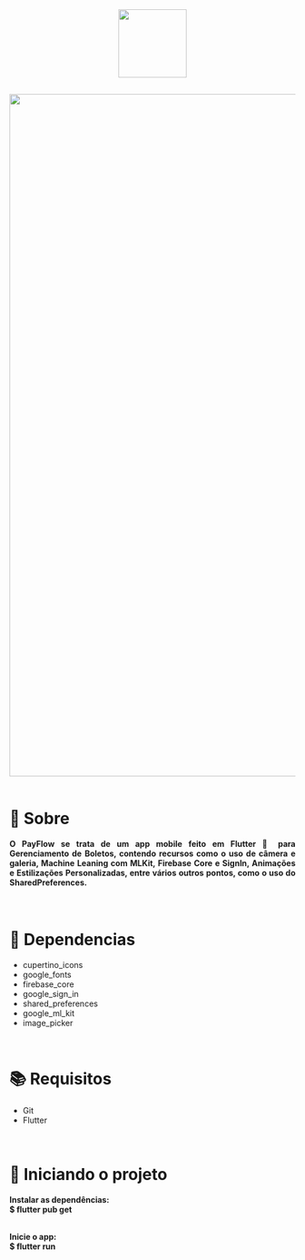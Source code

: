 <div align="center">
  <img src="https://user-images.githubusercontent.com/67304453/143727307-a4702d6e-0462-4bc6-9de1-99a5a44cb706.png" width="120" >
</div>

##

<img src="https://user-images.githubusercontent.com/67304453/143727320-50464d13-5c6e-413e-9ad3-a97b6f1ea464.png" width="1200" >

<br>
<br>

<h1>📃 Sobre</h1>

<h4 align="justify">O PayFlow se trata de um app mobile feito em Flutter 💙 para Gerenciamento de Boletos, contendo recursos como o uso de câmera e galeria, Machine Leaning com MLKit, Firebase Core e SignIn, Animações e Estilizações Personalizadas, entre vários outros pontos, como o uso do SharedPreferences.
</h4>

<br>

<h1>🔧 Dependencias</h1>

<ul>
  <li>cupertino_icons</li>
  <li>google_fonts</li>
  <li>firebase_core</li>
  <li>google_sign_in</li>
  <li>shared_preferences</li>
  <li>google_ml_kit</li>
  <li>image_picker</li>
</ul>

<br>

<h1>📚 Requisitos</h1>

<ul>
  <li>Git</li>
  <li>Flutter</li>
 </ul>

   <br>
   
<h1>🚀 Iniciando o projeto</h1>

<h4>
  Instalar as dependências:
  <br>
  $ flutter pub get
  
  <br>
  <br>
  
  Inicie o app: 
  <br>
  $ flutter run
</h4>
